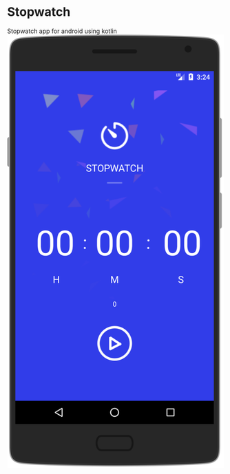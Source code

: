 # Stopwatch
Stopwatch app for android using kotlin
![alt text](68747470733a2f2f692e696d6775722e636f6d2f64653854626b6d2e706e67.png)
